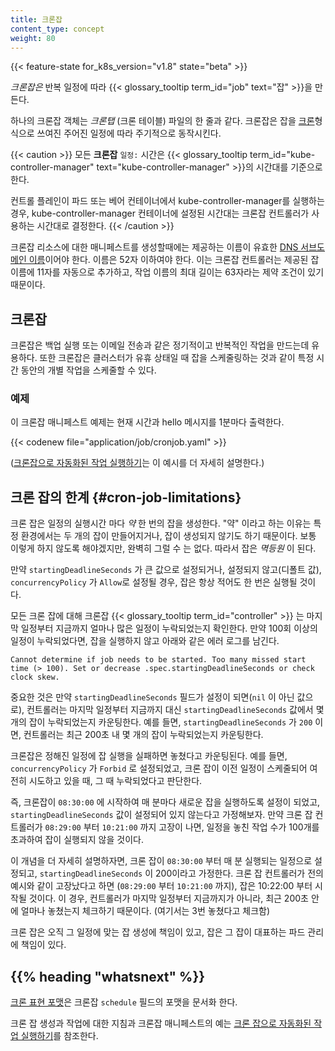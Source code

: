 ```yaml
---
title: 크론잡
content_type: concept
weight: 80
---
```


<!-- overview -->

{{< feature-state for_k8s_version="v1.8" state="beta" >}}

_크론잡은_ 반복 일정에 따라 {{< glossary_tooltip term_id="job" text="잡" >}}을 만든다.

하나의 크론잡 객체는 _크론탭_ (크론 테이블) 파일의 한 줄과 같다. 크론잡은 잡을 [크론](https://en.wikipedia.org/wiki/Cron)형식으로 쓰여진 주어진 일정에 따라 주기적으로 동작시킨다.


{{< caution >}}
모든 **크론잡** `일정:` 시간은
{{< glossary_tooltip term_id="kube-controller-manager" text="kube-controller-manager" >}}의 시간대를 기준으로 한다.

컨트롤 플레인이 파드 또는 베어 컨테이너에서 kube-controller-manager를 실행하는 경우,
kube-controller-manager 컨테이너에 설정된 시간대는 크론잡 컨트롤러가 사용하는 시간대로 결정한다.
{{< /caution >}}

크론잡 리소스에 대한 매니페스트를 생성할때에는 제공하는 이름이
유효한 [DNS 서브도메인 이름](/ko/docs/concepts/overview/working-with-objects/names/#dns-서브도메인-이름들)이어야 한다.
이름은 52자 이하여야 한다. 이는 크론잡 컨트롤러는 제공된 잡 이름에
11자를 자동으로 추가하고, 작업 이름의 최대 길이는
63자라는 제약 조건이 있기 때문이다.



<!-- body -->

## 크론잡

크론잡은 백업 실행 또는 이메일 전송과 같은 정기적이고 반복적인
작업을 만드는데 유용하다. 또한 크론잡은 클러스터가 유휴 상태일 때 잡을
스케줄링하는 것과 같이 특정 시간 동안의 개별 작업을 스케줄할 수 있다.

### 예제

이 크론잡 매니페스트 예제는 현재 시간과 hello 메시지를 1분마다 출력한다.

{{< codenew file="application/job/cronjob.yaml" >}}

([크론잡으로 자동화된 작업 실행하기](/docs/tasks/job/automated-tasks-with-cron-jobs/)는
이 예시를 더 자세히 설명한다.)

## 크론 잡의 한계 {#cron-job-limitations}

크론 잡은 일정의 실행시간 마다 _약_ 한 번의 잡을 생성한다. "약" 이라고 하는 이유는
특정 환경에서는 두 개의 잡이 만들어지거나, 잡이 생성되지 않기도 하기 때문이다. 보통 이렇게 하지
않도록 해야겠지만, 완벽히 그럴 수 는 없다. 따라서 잡은 _멱등원_ 이 된다.

만약 `startingDeadlineSeconds` 가 큰 값으로 설정되거나, 설정되지 않고(디폴트 값),
`concurrencyPolicy` 가 `Allow`로 설정될 경우, 잡은 항상 적어도 한 번은 
실행될 것이다.

모든 크론 잡에 대해 크론잡 {{< glossary_tooltip term_id="controller" >}} 는 마지막 일정부터 지금까지 얼마나 많은 일정이 누락되었는지 확인한다. 만약 100회 이상의 일정이 누락되었다면, 잡을 실행하지 않고 아래와 같은 에러 로그를 남긴다.

````
Cannot determine if job needs to be started. Too many missed start time (> 100). Set or decrease .spec.startingDeadlineSeconds or check clock skew.
````

중요한 것은 만약 `startingDeadlineSeconds` 필드가 설정이 되면(`nil` 이 아닌 값으로), 컨트롤러는 마지막 일정부터 지금까지 대신 `startingDeadlineSeconds` 값에서 몇 개의 잡이 누락되었는지 카운팅한다. 예를 들면, `startingDeadlineSeconds` 가 `200` 이면, 컨트롤러는 최근 200초 내 몇 개의 잡이 누락되었는지 카운팅한다.

크론잡은 정해진 일정에 잡 실행을 실패하면 놓쳤다고 카운팅된다. 예를 들면, `concurrencyPolicy` 가 `Forbid` 로 설정되었고, 크론 잡이 이전 일정이 스케줄되어 여전히 시도하고 있을 때, 그 때 누락되었다고 판단한다.

즉, 크론잡이 `08:30:00` 에 시작하여 매 분마다 새로운 잡을 실행하도록 설정이 되었고,
`startingDeadlineSeconds` 값이 설정되어 있지 않는다고 가정해보자. 만약 크론 잡 컨트롤러가
`08:29:00` 부터 `10:21:00` 까지 고장이 나면, 일정을 놓친 작업 수가 100개를 초과하여 잡이 실행되지 않을 것이다.

이 개념을 더 자세히 설명하자면, 크론 잡이 `08:30:00` 부터 매 분 실행되는 일정으로 설정되고,
`startingDeadlineSeconds` 이 200이라고 가정한다. 크론 잡 컨트롤러가
전의 예시와 같이 고장났다고 하면 (`08:29:00` 부터 `10:21:00` 까지),  잡은 10:22:00 부터 시작될 것이다. 이 경우, 컨트롤러가 마지막 일정부터 지금까지가 아니라, 최근 200초 안에 얼마나 놓쳤는지 체크하기 때문이다. (여기서는 3번 놓쳤다고 체크함)

크론 잡은 오직 그 일정에 맞는 잡 생성에 책임이 있고,
잡은 그 잡이 대표하는 파드 관리에 책임이 있다.


## {{% heading "whatsnext" %}}

[크론 표현 포맷](https://ko.wikipedia.org/wiki/Cron)은
크론잡 `schedule` 필드의 포맷을 문서화 한다.

크론 잡 생성과 작업에 대한 지침과 크론잡 매니페스트의
예는 [크론 잡으로 자동화된 작업 실행하기](/docs/tasks/job/automated-tasks-with-cron-jobs/)를 참조한다.



